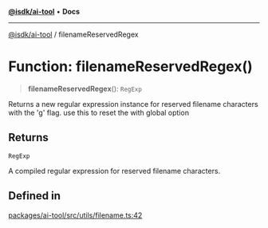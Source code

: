 [**@isdk/ai-tool**](../README.md) • **Docs**

***

[@isdk/ai-tool](../globals.md) / filenameReservedRegex

# Function: filenameReservedRegex()

> **filenameReservedRegex**(): `RegExp`

Returns a new regular expression instance for reserved filename characters with the 'g' flag.
use this to reset the with global option

## Returns

`RegExp`

A compiled regular expression for reserved filename characters.

## Defined in

[packages/ai-tool/src/utils/filename.ts:42](https://github.com/isdk/ai-tool.js/blob/fe6b47f429fb128627d2210e367fa914b891d314/src/utils/filename.ts#L42)
